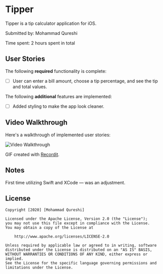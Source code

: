 # Tipper

Tipper is a tip calculator application for iOS.

Submitted by: Mohammad Qureshi

Time spent: 2 hours spent in total

## User Stories

The following **required** functionality is complete:

* [ ] User can enter a bill amount, choose a tip percentage, and see the tip and total values.

The following **additional** features are implemented:

- [ ] Added styling to make the app look cleaner.

## Video Walkthrough 

Here's a walkthrough of implemented user stories:

<img src='http://g.recordit.co/PMiOe076qV.gif' title='Video Walkthrough' width='' alt='Video Walkthrough' />

GIF created with [Recordit](https://recordit.co/).

## Notes

First time utilizing Swift and XCode — was an adjustment.
 
## License

    Copyright [2020] [Mohammad Qureshi]

    Licensed under the Apache License, Version 2.0 (the "License");
    you may not use this file except in compliance with the License.
    You may obtain a copy of the License at

        http://www.apache.org/licenses/LICENSE-2.0

    Unless required by applicable law or agreed to in writing, software
    distributed under the License is distributed on an "AS IS" BASIS,
    WITHOUT WARRANTIES OR CONDITIONS OF ANY KIND, either express or implied.
    See the License for the specific language governing permissions and
    limitations under the License.
